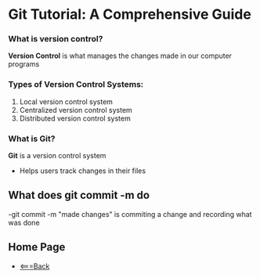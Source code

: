# Git Tutorial: A Comprehensive Guide 
### What is version control?
**Version Control** is what manages the changes made in our computer programs

### Types of Version Control Systems:
1. Local version control system
2. Centralized version control system
3. Distributed version control system

### What is Git?
**Git** is a version control system
- Helps users track changes in their files

## What does git commit -m do
-git commit -m "made changes" is commiting a change and recording what was done



## Home Page

- [<===Back](https://denekm.github.io/reading-notes/)
